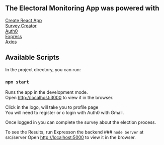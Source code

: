 ## The Electoral Monitoring App was powered with

[Create React App](https://github.com/facebook/create-react-app)<br>
[Survey Creator](https://surveyjs.io/survey/Builder/)<br>
[Auth0](https://auth0.com/)<br>
[Express](https://expressjs.com/)<br>
[Axios](https://github.com/axios/axios)<br>

## Available Scripts

In the project directory, you can run:

### `npm start`

Runs the app in the development mode.<br />
Open [http://localhost:3000](http://localhost:3000) to view it in the browser.

Click in the logo, will take you to profile page<br />
You will need to register or o login with Auth0 with Gmail.

Once logged in you can complete the survey about the election process.

To see the Results, run Expresson the backend ### `node Server` at src/server
Open [http://localhost:5000](http://localhost:5000) to view it in the browser.




